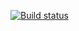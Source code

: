 [![Build status](https://ci.appveyor.com/api/projects/status/4jiu5twnwt5f610s?svg=true)](https://ci.appveyor.com/project/bataltsevV/testthroughpostmanecho)